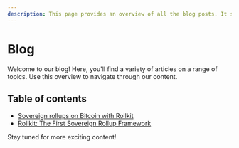```yaml
---
description: This page provides an overview of all the blog posts. It serves as a central hub for all the blog content.
---
```


# Blog

Welcome to our blog! Here, you'll find a variety of articles on a range of topics. Use this overview to navigate through our content.

## Table of contents

- [Sovereign rollups on Bitcoin with Rollkit](/blog/sovereign-rollups-on-bitcoin)
- [Rollkit: The First Sovereign Rollup Framework](/blog/rollkit-the-first-sovereign-rollup-framework.md)

Stay tuned for more exciting content!
